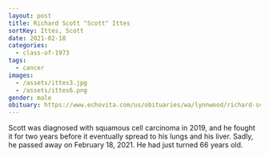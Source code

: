 ```yaml
---
layout: post
title: Richard Scott "Scott" Ittes
sortKey: Ittes, Scott
date: 2021-02-18
categories:
  - class-of-1973
tags:
  - cancer
images:
  - /assets/ittes3.jpg
  - /assets/ittes6.png
gender: male
obituary: https://www.echovita.com/us/obituaries/wa/lynnwood/richard-scott-ittes-12333972
---
```


Scott was diagnosed with squamous cell carcinoma in 2019, and he fought it for two years before it eventually spread to his lungs and his liver. Sadly, he passed away on February 18, 2021. He had just turned 66 years old.
